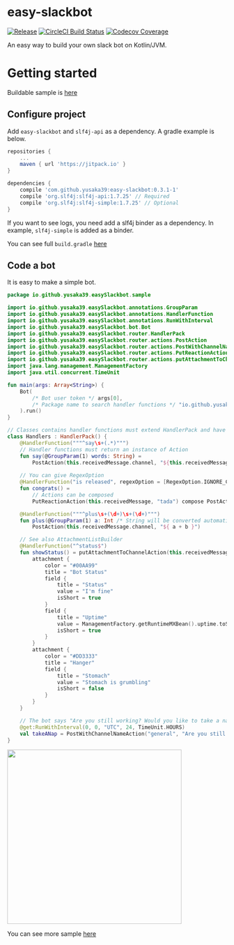 # easy-slackbot
 [![Release](https://img.shields.io/jitpack/v/yusaka39/easy-slackbot.svg)](https://jitpack.io/#yusaka39/easy-slackbot)
[![CircleCI Build Status](https://img.shields.io/circleci/project/github/yusaka39/easy-slackbot/master.svg)](https://circleci.com/gh/yusaka39/easy-slackbot)
[![Codecov Coverage](https://img.shields.io/codecov/c/github/yusaka39/easy-slackbot/develop.svg)](https://codecov.io/gh/yusaka39/easy-slackbot)

An easy way to build your own slack bot on Kotlin/JVM.

# Getting started
Buildable sample is [here](./sample)

## Configure project
Add `easy-slackbot` and `slf4j-api` as a dependency. A gradle example is below.

```gradle
repositories {
    ...
    maven { url 'https://jitpack.io' }
}

dependencies {
    compile 'com.github.yusaka39:easy-slackbot:0.3.1-1'
    compile 'org.slf4j:slf4j-api:1.7.25' // Required
    compile 'org.slf4j:slf4j-simple:1.7.25' // Optional
}
```

If you want to see logs, you need add a slf4j binder as a dependency. In example, `slf4j-simple` is added as a binder.

You can see full `build.gradle` [here](./sample/build.gradle)

## Code a bot
It is easy to make a simple bot.

```kotlin
package io.github.yusaka39.easySlackbot.sample

import io.github.yusaka39.easySlackbot.annotations.GroupParam
import io.github.yusaka39.easySlackbot.annotations.HandlerFunction
import io.github.yusaka39.easySlackbot.annotations.RunWithInterval
import io.github.yusaka39.easySlackbot.bot.Bot
import io.github.yusaka39.easySlackbot.router.HandlerPack
import io.github.yusaka39.easySlackbot.router.actions.PostAction
import io.github.yusaka39.easySlackbot.router.actions.PostWithChannelNameAction
import io.github.yusaka39.easySlackbot.router.actions.PutReactionAction
import io.github.yusaka39.easySlackbot.router.actions.putAttachmentToChannelAction
import java.lang.management.ManagementFactory
import java.util.concurrent.TimeUnit

fun main(args: Array<String>) {
    Bot(
        /* Bot user token */ args[0],
        /* Package name to search handler functions */ "io.github.yusaka39.easySlackbot.sample"
    ).run()
}

// Classes contains handler functions must extend HandlerPack and have a primary constructor without arguments
class Handlers : HandlerPack() {
    @HandlerFunction("""^say\s+(.*)""")
    // Handler functions must return an instance of Action
    fun say(@GroupParam(1) words: String) =
        PostAction(this.receivedMessage.channel, "${this.receivedMessage.user.replyString}: $words")
    
    // You can give RegexOption
    @HandlerFunction("is released", regexOption = [RegexOption.IGNORE_CASE])
    fun congrats() =
        // Actions can be composed
        PutReactionAction(this.receivedMessage, "tada") compose PostAction(this.receivedMessage.channel, "Congrats!")

    @HandlerFunction("""^plus\s+(\d+)\s+(\d+)""")
    fun plus(@GroupParam(1) a: Int /* String will be converted automatically */, @GroupParam(2) b: Int) = 
        PostAction(this.receivedMessage.channel, "${ a + b }")

    // See also AttachmentListBuilder
    @HandlerFunction("^status$")
    fun showStatus() = putAttachmentToChannelAction(this.receivedMessage.channel) {
        attachment {
            color = "#00AA99"
            title = "Bot Status"
            field {
                title = "Status"
                value = "I'm fine"
                isShort = true
            }
            field {
                title = "Uptime"
                value = ManagementFactory.getRuntimeMXBean().uptime.toString()
                isShort = true
            }
        }
        attachment {
            color = "#DD3333"
            title = "Hanger"
            field {
                title = "Stomach"
                value = "Stomach is grumbling"
                isShort = false
            }
        }
    }

    // The bot says "Are you still working? Would you like to take a nap?" every 00:00 UTC
    @get:RunWithInterval(0, 0, "UTC", 24, TimeUnit.HOURS)
    val takeANap = PostWithChannelNameAction("general", "Are you still working? Would you like to take a nap?")
}
```

<img src="./doc/screenshot.png" width="400" />

You can see more sample [here](./sample/src/main/kotlin/io/github/yusaka39/easySlackbot/sample/Main.kt)
